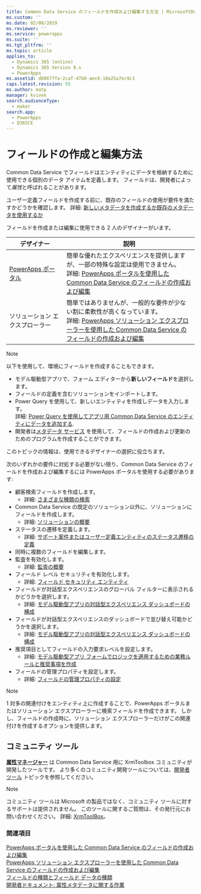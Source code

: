 ```yaml
---
title: Common Data Service のフィールドを作成および編集する方法 | MicrosoftDocs
ms.custom: ''
ms.date: 02/08/2019
ms.reviewer: ''
ms.service: powerapps
ms.suite: ''
ms.tgt_pltfrm: ''
ms.topic: article
applies_to:
  - Dynamics 365 (online)
  - Dynamics 365 Version 9.x
  - PowerApps
ms.assetid: d88677fa-2caf-47b0-aec6-10a25a7ec9c3
caps.latest.revision: 55
ms.author: matp
manager: kvivek
search.audienceType:
  - maker
search.app:
  - PowerApps
  - D365CE
---
```

# <a name="how-to-create-and-edit-fields"></a>フィールドの作成と編集方法

Common Data Service でフィールドはエンティティにデータを格納するために使用できる個別のデータ アイテムを定義します。 フィールドは、開発者によって*属性*と呼ばれることがあります。 
  
ユーザー定義フィールドを作成する前に、既存のフィールドの使用が要件を満たすかどうかを確認します。 詳細: [新しいメタデータを作成するか既存のメタデータを使用するか](create-edit-metadata.md#create-new-metadata-or-use-existing-metadata)

フィールドを作成または編集に使用できる 2 人のデザイナーがいます。

|デザイナー| 説明|
|--|--|
|[PowerApps ポータル](https://web.powerapps.com/?utm_source=padocs&utm_medium=linkinadoc&utm_campaign=referralsfromdoc)|簡単な優れたエクスペリエンスを提供しますが、一部の特殊な設定は使用できません。<br />詳細: [PowerApps ポータルを使用した Common Data Service のフィールドの作成および編集](create-edit-field-portal.md)|
|ソリューション エクスプローラー|簡単ではありませんが、一般的な要件が少ない割に柔軟性が高くなっています。<br />詳細: [PowerApps ソリューション エクスプローラーを使用した Common Data Service のフィールドの作成および編集](create-edit-field-solution-explorer.md) |

> [!NOTE]
> 以下を使用して、環境にフィールドを作成することもできます。
> - モデル駆動型アプリで、フォーム エディターから**新しいフィールド**を選択します。
> - フィールドの定義を含むソリューションをインポートします。
> - Power Query を使用して、新しいエンティティを作成しデータを入力します。<br />詳細: [Power Query を使用してアプリ用 Common Data Service のエンティティにデータを追加する](/powerapps/maker/common-data-service/data-platform-cds-newentity-pq).
> - 開発者は[メタデータ サービス](/powerapps/developer/common-data-service/use-web-services#metadata-services) を使用して、フィールドの作成および更新のためのプログラムを作成することができます。

このトピックの情報は、使用できるデザイナーの選択に役立ちます。 

次のいずれかの要件に対処する必要がない限り、Common Data Service のフィールドを作成および編集するには PowerApps ポータルを使用する必要があります:

- 顧客検索フィールドを作成します。 
   - 詳細: [さまざまな種類の検索](types-of-fields.md#different-types-of-lookups)
- Common Data Service の既定のソリューション以外に、ソリューションにフィールドを作成します。 
   - 詳細: [ソリューションの概要](solutions-overview.md)
- ステータスの遷移を定義します。 
   - 詳細: [サポート案件またはユーザー定義エンティティのステータス遷移の定義](define-status-reason-transitions.md)
- 同時に複数のフィールドを編集します。
- 監査を有効化します。 
   - 詳細: [監査の概要](../../developer/common-data-service/auditing-overview.md)
- フィールド レベル セキュリティを有効化します。 
   - 詳細: [フィールド セキュリティ エンティティ](../../developer/common-data-service/field-security-entities.md)
- フィールドが対話型エクスペリエンスのグローバル フィルターに表示されるかどうかを選択します。 
   - 詳細: [モデル駆動型アプリの対話型エクスペリエンス ダッシュボードの構成](../model-driven-apps/configure-interactive-experience-dashboards.md)
- フィールドが対話型エクスペリエンスのダッシュボードで並び替え可能かどうかを選択します。 
   - 詳細: [モデル駆動型アプリの対話型エクスペリエンス ダッシュボードの構成](../model-driven-apps/configure-interactive-experience-dashboards.md)
- 推奨項目としてフィールドの入力要求レベルを設定します。 
   - 詳細: [モデル駆動型アプリ フォームでロジックを適用するための業務ルールと推奨事項を作成](../model-driven-apps/create-business-rules-recommendations-apply-logic-form.md)
- フィールドの管理プロパティを設定します。 
   - 詳細: [フィールドの管理プロパティの設定](set-managed-properties-for-field.md)

> [!NOTE]
> 1 対多の関連付けをエンティティ上に作成することで、PowerApps ポータルまたはソリューション エクスプローラーに検索フィールドを作成できます。 しかし、フィールドの作成時に、ソリューション エクスプローラーだけがこの関連付けを作成するオプションを提供します。

## <a name="community-tools"></a>コミュニティ ツール

**[属性マネージャー](https://www.xrmtoolbox.com/plugins/DLaB.Xrm.AttributeManager/)** は Common Data Service 用に XrmToolbox コミュニティが開発したツールです。 より多くのコミュニティ開発ツールについては、[開発者ツール](https://docs.microsoft.com/dynamics365/customer-engagement/developer/developer-tools) トピックを参照してください。

> [!NOTE]
> コミュニティ ツールは Microsoft の製品ではなく、コミュニティ ツールに対するサポートは提供されません。 このツールに関するご質問は、その発行元にお問い合わせください。 詳細: [XrmToolBox](https://www.xrmtoolbox.com)。

### <a name="see-also"></a>関連項目  
[PowerApps ポータルを使用した Common Data Service のフィールドの作成および編集](create-edit-field-portal.md)<br />
[PowerApps ソリューション エクスプローラーを使用した Common Data Service のフィールドの作成および編集](create-edit-field-solution-explorer.md)<br />
[フィールドの種類とフィールド データの種類](types-of-fields.md)<br />
[開発者ドキュメント: 属性メタデータに関する作業](/dynamics365/customer-engagement/developer/org-service/work-attribute-metadata)
 
